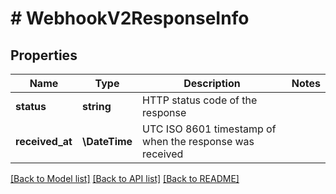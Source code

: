 # # WebhookV2ResponseInfo

## Properties

Name | Type | Description | Notes
------------ | ------------- | ------------- | -------------
**status** | **string** | HTTP status code of the response |
**received_at** | **\DateTime** | UTC ISO 8601 timestamp of when the response was received |

[[Back to Model list]](../../README.md#models) [[Back to API list]](../../README.md#endpoints) [[Back to README]](../../README.md)
